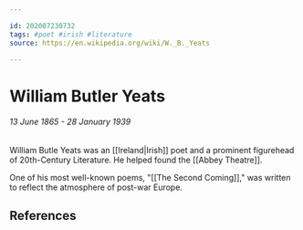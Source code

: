 ```yaml
---

id: 202007230732
tags: #poet #irish #literature
source: https://en.wikipedia.org/wiki/W._B._Yeats

---
```


# William Butler Yeats
###### 13 June 1865 - 28 January 1939

William Butle Yeats was an [[Ireland|Irish]] poet and a prominent figurehead of 20th-Century Literature. He helped found the [[Abbey Theatre]].

One of his most well-known poems, "[[The Second Coming]]," was written to reflect the atmosphere of post-war Europe.


## References

